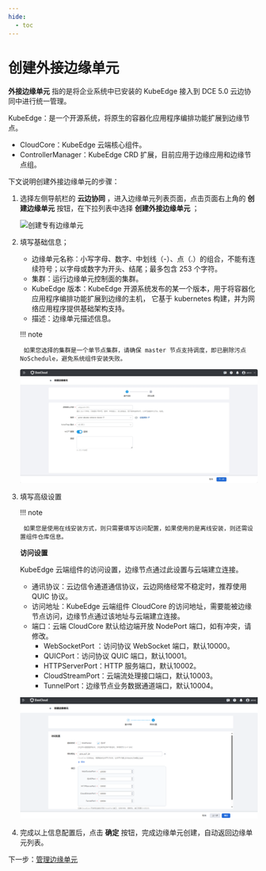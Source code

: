 ```yaml
---
hide:
  - toc
---
```


# 创建外接边缘单元

**外接边缘单元** 指的是将企业系统中已安装的 KubeEdge 接入到 DCE 5.0 云边协同中进行统一管理。

KubeEdge：是一个开源系统，将原生的容器化应用程序编排功能扩展到边缘节点。

- CloudCore：KubeEdge 云端核心组件。
- ControllerManager：KubeEdge CRD 扩展，目前应用于边缘应用和边缘节点组。

下文说明创建外接边缘单元的步骤：

1. 选择左侧导航栏的 __云边协同__ ，进入边缘单元列表页面，点击页面右上角的 __创建边缘单元__ 按钮，在下拉列表中选择 __创建外接边缘单元__ ；

    ![创建专有边缘单元](../../images/create-edgeunit-01.png)

1. 填写基础信息；

    - 边缘单元名称：小写字母、数字、中划线（-）、点（.）的组合，不能有连续符号；以字母或数字为开头、结尾；最多包含 253 个字符。
    - 集群：运行边缘单元控制面的集群。
    - KubeEdge 版本：KubeEdge 开源系统发布的某一个版本，用于将容器化应用程序编排功能扩展到边缘的主机，
      它基于 kubernetes 构建，并为网络应用程序提供基础架构支持。

    <!--- 边缘组件副本数：云端边缘组件的副本数，确保云端节点故障时，边缘组件高可用。-->

    - 描述：边缘单元描述信息。

    !!! note

        如果您选择的集群是一个单节点集群，请确保 master 节点支持调度，即已删除污点 NoSchedule，避免系统组件安装失败。

    ![基本信息](../../images/create-external-edgeunit-01.png)

1. 填写高级设置

    !!! note

        如果您是使用在线安装方式，则只需要填写访问配置，如果使用的是离线安装，则还需设置组件仓库信息。

    **访问设置**
    
    KubeEdge 云端组件的访问设置，边缘节点通过此设置与云端建立连接。

    - 通讯协议：云边信令通道通信协议，云边网络经常不稳定时，推荐使用 QUIC 协议。
    - 访问地址：KubeEdge 云端组件 CloudCore 的访问地址，需要能被边缘节点访问，边缘节点通过该地址与云端建立连接。
    - 端口：云端 CloudCore 默认给边端开放 NodePort 端口，如有冲突，请修改。
        - WebSocketPort ：访问协议 WebSocket 端口，默认10000。
        - QUICPort：访问协议 QUIC 端口，默认10001。
        - HTTPServerPort：HTTP 服务端口，默认10002。
        - CloudStreamPort：云端流处理接口端口，默认10003。
        - TunnelPort：边缘节点业务数据通道端口，默认10004。

    ![访问配置](../../images/create-edgeunit-00.png)

1. 完成以上信息配置后，点击 __确定__ 按钮，完成边缘单元创建，自动返回边缘单元列表。

下一步：[管理边缘单元](./manage-unit.md)

